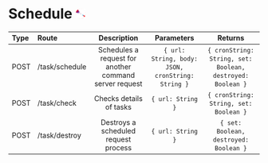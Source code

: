 # Schedule <img src="../command/frontend/res/logo.png" alt="logo" width="20"/> 

|Type|Route|Description|Parameters|Returns|
| :-|:- |:-:|:-:|:-:|
|POST|/task/schedule|Schedules a request for another command server request|`{ url: String, body: JSON, cronString: String }`|`{ cronString: String, set: Boolean, destroyed: Boolean }`|
|POST|/task/check|Checks details of tasks|`{ url: String }`|`{ cronString: String, set: Boolean }`
|POST|/task/destroy|Destroys a scheduled request process|`{ url: String }`|`{ set: Boolean, destroyed: Boolean }`|